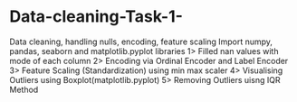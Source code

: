 # Data-cleaning-Task-1-
Data cleaning, handling nulls, encoding, feature scaling
Import numpy, pandas, seaborn and matplotlib.pyplot libraries
1> Filled nan values with mode of each column
2> Encoding via Ordinal Encoder and Label Encoder
3> Feature Scaling (Standardization) using min max scaler 
4> Visualising Outliers using Boxplot(matplotlib.pyplot)
5> Removing Outliers uisng IQR Method
